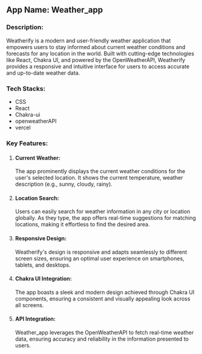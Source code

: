 <h2>App Name: Weather_app</h2>

<h3>Description:</h3>
Weatherify is a modern and user-friendly weather application that empowers users to stay informed about current weather conditions and forecasts for any location in the world. Built with cutting-edge technologies like React, Chakra UI, and powered by the OpenWeatherAPI, Weatherify provides a responsive and intuitive interface for users to access accurate and up-to-date weather data.

<h3>Tech Stacks:</h3>
<ul>
  <li>
    CSS
  </li>
  <li>
    React
  </li>
  <li>
    Chakra-ui
  </li>
  <li>openweatherAPI</li>
  <li>vercel</li>
</ul>

<h3>Key Features:</h3>
<ol>
  <li>
    <h4>Current Weather:</h4> The app prominently displays the current weather conditions for the user's selected location. It shows the current temperature, weather description (e.g., sunny, cloudy, rainy).
  </li>
  <li><h4>Location Search:</h4> Users can easily search for weather information in any city or location globally. As they type, the app offers real-time suggestions for matching locations, making it effortless to find the desired area. </li>
  <li>
    <h4>Responsive Design: </h4> Weatherify's design is responsive and adapts seamlessly to different screen sizes, ensuring an optimal user experience on smartphones, tablets, and desktops.
  </li>
  <li>
    <h4>Chakra UI Integration:</h4> The app boasts a sleek and modern design achieved through Chakra UI components, ensuring a consistent and visually appealing look across all screens.
  </li>
  <li>
    <h4>API Integration:</h4> Weather_app leverages the OpenWeatherAPI to fetch real-time weather data, ensuring accuracy and reliability in the information presented to users.
  </li>
</ol>

